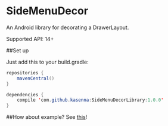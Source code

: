 # SideMenuDecor
An Android library for decorating a DrawerLayout.

Supported API: 14+

##Set up<br>

Just add this to your build.gradle:
```java
repositories {
    mavenCentral()
}

dependencies {
    compile 'com.github.kasenna:SideMenuDecorLibrary:1.0.0'
}
```

##How about example?
See [this](https://github.com/kasenna/SideMenuDecor/tree/master/SideMenuDecor-example)!